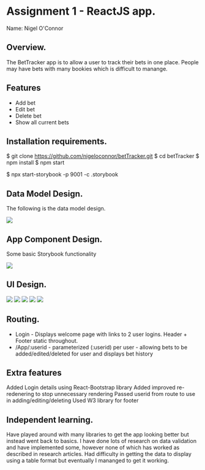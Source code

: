 # Assignment 1 - ReactJS app.

Name: Nigel O'Connor

## Overview.
The BetTracker app is to allow a user to track their bets in one place. People may have bets with many bookies which is difficult to manange.

## Features
 
 + Add bet
 + Edit bet
 + Delete bet
 + Show all current bets

## Installation requirements.

$ git clone https://github.com/nigeloconnor/betTracker.git
$ cd betTracker
$ npm install
$ npm start

$ npx start-storybook -p 9001 -c .storybook

## Data Model Design.

The following is the data model design. 

![][model]

## App Component Design.

Some basic Storybook functionality   

![][stories]


## UI Design.

![][Welcome]
![][header]
![][footer]
![][AddBet]
![][BetList]


## Routing.

+ Login - Displays welcome page with links to 2 user logins. Header + Footer static throughout.
+ /App/:userid - parameterized (:userid) per user - allowing bets to be added/edited/deleted for user and
  displays bet history

## Extra features

 Added Login details using React-Bootstrap library
 Added improved re-redenering to stop unnecessary rendering
 Passed userid from route to use in adding/editing/deleting 
 Used W3 library for footer 

## Independent learning.

Have played around with many libraries to get the app looking better but instead went back to basics. I have done lots of research on data validation and have implemented some, however none of which has worked as described in research articles. Had difficulty in getting the data to display using a table format but eventually I mananged to get it working. 



[model]: ./Model.jpg
[stories]: ./storybook.JPG
[Welcome]: ./Welcom.JPG
[header]: ./header.JPG
[footer]: ./footer.JPG
[AddBet]: ./AddBet.JPG
[BetList]: ./BetList.JPG

